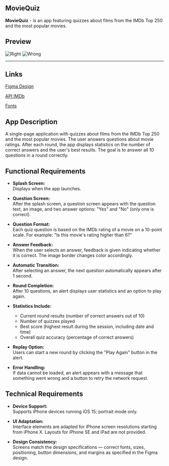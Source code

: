 ## **MovieQuiz**

**MovieQuiz** - is an app featuring quizzes about films from the IMDb Top 250 and the most popular movies.

## **Preview**

![Right](Images/Right1.png)
![Wrong](Images/Wrong1.png)

---

## **Links**

[Figma Design](https://www.figma.com/file/l0IMG3Eys35fUrbvArtwsR/YP-Quiz?node-id=34%3A243)

[API IMDb](https://tv-api.com/api#Top250Movies-header)

[Fonts](https://code.s3.yandex.net/Mobile/iOS/Fonts/MovieQuizFonts.zip)

## **App Description**

A single-page application with quizzes about films from the IMDb Top 250 and the most popular movies. The user answers questions about movie ratings. After each round, the app displays statistics on the number of correct answers and the user's best results. The goal is to answer all 10 questions in a round correctly.

## **Functional Requirements**

- **Splash Screen:**  
  Displays when the app launches.

- **Question Screen:**  
  After the splash screen, a question screen appears with the question text, an image, and two answer options: "Yes" and "No" (only one is correct).

- **Question Format:**  
  Each quiz question is based on the IMDb rating of a movie on a 10-point scale. For example: "Is this movie's rating higher than 6?"

- **Answer Feedback:**  
  When the user selects an answer, feedback is given indicating whether it is correct. The image border changes color accordingly.

- **Automatic Transition:**  
  After selecting an answer, the next question automatically appears after 1 second.

- **Round Completion:**  
  After 10 questions, an alert displays user statistics and an option to play again.

- **Statistics Include:**
  - Current round results (number of correct answers out of 10)
  - Number of quizzes played
  - Best score (highest result during the session, including date and time)
  - Overall quiz accuracy (percentage of correct answers)

- **Replay Option:**  
  Users can start a new round by clicking the "Play Again" button in the alert.

- **Error Handling:**  
  If data cannot be loaded, an alert appears with a message that something went wrong and a button to retry the network request.


## **Technical Requirements**

- **Device Support:**  
  Supports iPhone devices running iOS 15; portrait mode only.

- **UI Adaptation:**  
  Interface elements are adapted for iPhone screen resolutions starting from iPhone X. Layouts for iPhone SE and iPad are not provided.

- **Design Consistency:**  
  Screens match the design specifications — correct fonts, sizes, positioning, button dimensions, and margins as specified in the Figma design.
